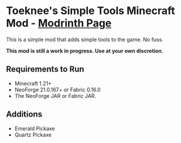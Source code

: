 # Toeknee's Simple Tools Minecraft Mod - [Modrinth Page](https://modrinth.com/mod/toeknees-simple-tools)

This is a simple mod that adds simple tools to the game. No fuss.

**This mod is still a work in progress. Use at your own discretion.**

## Requirements to Run
* Minecraft 1.21+
* NeoForge 21.0.167+ or Fabric 0.16.0
* The NeoForge JAR or Fabric JAR.

## Additions

* Emerald Pickaxe
* Quartz Pickaxe
